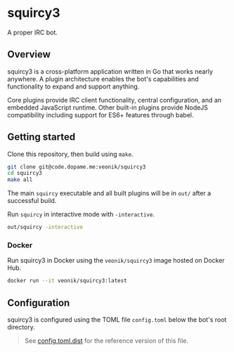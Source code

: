 # squircy3

A proper IRC bot.


## Overview

squircy3 is a cross-platform application written in Go that works nearly
anywhere. A plugin architecture enables the bot's capabilities and 
functionality to expand and support anything.

Core plugins provide IRC client functionality, central configuration, and 
an embedded JavaScript runtime. Other built-in plugins provide NodeJS
compatibility including support for ES6+ features through babel.


## Getting started

Clone this repository, then build using `make`.

```bash
git clone git@code.dopame.me:veonik/squircy3
cd squircy3
make all
```

The main `squircy` executable and all built plugins will be in `out/` after
a successful build.

Run `squircy` in interactive mode with `-interactive`.

```bash
out/squircy -interactive
```

### Docker

Run squircy3 in Docker using the `veonik/squircy3` image hosted on Docker Hub.

```bash
docker run --it veonik/squircy3:latest
```

## Configuration

squircy3 is configured using the TOML file `config.toml` below the bot's root 
directory.

> See [config.toml.dist](config.toml.dist) for the reference version of this file.
